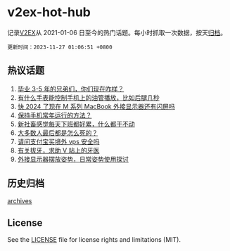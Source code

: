 # v2ex-hot-hub

 记录[V2EX](https://www.v2ex.com/)从 2021-01-06 日至今的热门话题。每小时抓取一次数据，按天[归档](archives)。

`更新时间：2023-11-27 01:06:51 +0800`

## 热议话题

1. [毕业 3-5 年的兄弟们，你们现在咋样？](https://www.v2ex.com/t/995249)
1. [有什么手表能控制手机上的油管播放，比如后腿几秒](https://www.v2ex.com/t/995275)
1. [快 2024 了现在 M 系列 MacBook 外接显示器还有闪屏吗](https://www.v2ex.com/t/995278)
1. [保持手机常年运行的方法？](https://www.v2ex.com/t/995231)
1. [新社畜感觉每天下班都好累，什么都干不动](https://www.v2ex.com/t/995322)
1. [大多数人最后都是怎么死的？](https://www.v2ex.com/t/995314)
1. [请问支付宝买境外 vps 安全吗](https://www.v2ex.com/t/995262)
1. [有关拔牙，求助 V 站上的牙医](https://www.v2ex.com/t/995229)
1. [外接显示器摆放姿势，日常姿势使用探讨](https://www.v2ex.com/t/995279)

## 历史归档

[archives](archives)

## License

See the [LICENSE](LICENSE) file for license rights and limitations (MIT).
